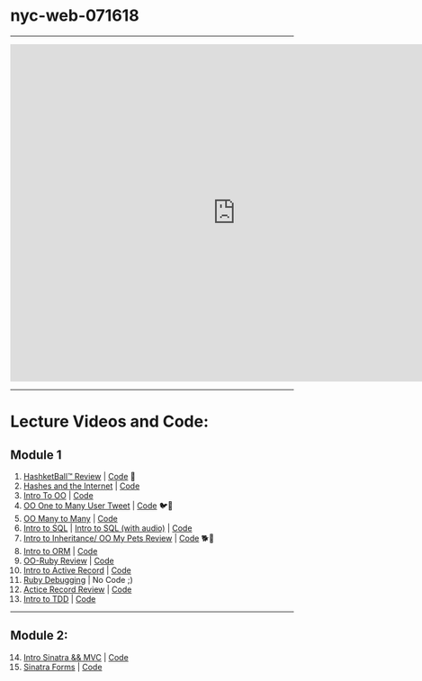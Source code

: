 # nyc-web-071618

---

<iframe src="https://calendar.google.com/calendar/embed?src=flatironschool.com_gtkhij0mvuvh26cbmovv7iouh4%40group.calendar.google.com&ctz=America%2FNew_York" style="border: 0" width="800" height="600" frameborder="0" scrolling="no"></iframe>

---

# Lecture Videos and Code:

## Module 1

1. [HashketBall™️ Review](https://www.youtube.com/watch?v=uS5O0N7TVQw) | [Code](https://github.com/learn-co-students/nyc-web-071618/tree/master/01-hashketball-review) 🏀
2. [Hashes and the Internet](https://www.youtube.com/watch?v=BN4KE3ps6gc&feature=youtu.be)  | [Code](https://github.com/learn-co-students/nyc-web-071618/tree/master/02-hashes-and-internet)
3. [Intro To OO](https://www.youtube.com/watch?v=gjVcYv_qm6s&feature=youtu.be) | [Code](https://github.com/learn-co-students/nyc-web-071618/tree/master/03-intro-to-oo)
4. [OO One to Many User Tweet](https://www.youtube.com/watch?v=kMTkLBN4mlI) | [Code](https://github.com/learn-co-students/nyc-web-071618/tree/master/04-oo-one-to-many) 🐦🥚
5. [OO Many to Many](https://www.youtube.com/watch?v=HYeNKfH70us) | [Code](https://github.com/learn-co-students/nyc-web-071618/tree/master/05-many-to-many-relationships)
6. [Intro to SQL](https://www.youtube.com/watch?v=NfARe7ROpPA&feature=youtu.be) | [Intro to SQL (with audio)](https://www.youtube.com/watch?v=24maeY3xe-c&feature=youtu.be) | [Code](https://github.com/learn-co-students/nyc-web-071618/tree/master/06-intro-sql)
7. [Intro to Inheritance/ OO My Pets Review](https://www.youtube.com/watch?v=MLj9PeC8wuI) | [Code](https://github.com/learn-co-students/nyc-web-071618/tree/master/07-intro-inheritance-oo-pets-review) 🐕🐶
8. [Intro to ORM](https://youtu.be/FySRxxCTQIM) | [Code](https://github.com/learn-co-students/nyc-web-071618/tree/master/08-intro-to-orm)
9. [OO-Ruby Review](https://youtu.be/T52Sl-RD9xs) | [Code](https://github.com/learn-co-students/nyc-web-071618/tree/master/09-oo-ruby-review)
10. [Intro to Active Record](https://www.youtube.com/watch?v=fAZPqWtzNHU) | [Code](https://github.com/learn-co-students/nyc-web-071618/tree/master/10-intro-to-active-record)
11. [Ruby Debugging](https://www.youtube.com/watch?v=GD4yl3cbKTY) | No Code ;)
12. [Actice Record Review](https://youtu.be/Nu5LuhLxinA) | [Code](https://github.com/learn-co-students/nyc-web-071618/tree/master/12-active-record-review)
13. [Intro to TDD](https://youtu.be/5uD4x8qFlOQ) | [Code](https://github.com/learn-co-students/nyc-web-071618/tree/master/13-intro-to-tdd)

---

## Module 2:
14. [Intro Sinatra && MVC](https://www.youtube.com/watch?v=LrHcMmYVCOE) | [Code](https://github.com/learn-co-students/nyc-web-071618/tree/master/14-intro-sinatra-mvc)
15. [Sinatra Forms](https://youtu.be/roygwxECxpE) | [Code](https://github.com/learn-co-students/nyc-web-071618/tree/master/15-sinatra-forms)
